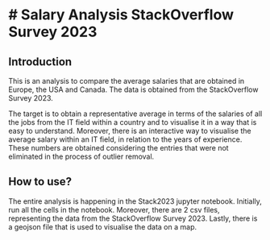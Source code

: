 # # Salary Analysis StackOverflow Survey 2023


## Introduction 

This is an analysis to compare the average salaries that are obtained in Europe, the USA and Canada. The data is obtained from the StackOverflow Survey 2023. 

The target is to obtain a representative average in terms of the salaries of all the jobs from the IT field within a country and to visualise it in a way that is easy to understand. Moreover, there is an interactive way to visualise the average salary within an IT field, in relation to the years of experience. These numbers are obtained considering the entries that were not eliminated in the process of outlier removal. 

## How to use?

The entire analysis is happening in the Stack2023 jupyter notebook. Initially, run all the cells in the notebook. Moreover, there are 2 csv files, representing the data from the StackOverflow Survey 2023. Lastly, there is a geojson file that is used to visualise the data on a map.